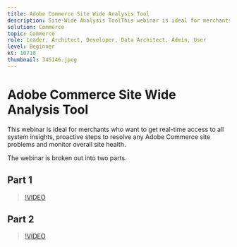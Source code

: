 ```yaml
---
title: Adobe Commerce Site Wide Analysis Tool
description: Site-Wide Analysis ToolThis webinar is ideal for merchants who want to get real-time access to all system insights, proactive steps to resolve any Adobe Commerce site problems and monitor overall site health.
solution: Commerce
topic: Commerce
role: Leader, Architect, Developer, Data Architect, Admin, User
level: Beginner
kt: 10710
thumbnail: 345146.jpeg
---
```


# Adobe Commerce Site Wide Analysis Tool

This webinar is ideal for merchants who want to get real-time access to all system insights, proactive steps to resolve any Adobe Commerce site problems and monitor overall site health.

The webinar is broken out into two parts.

## Part 1
>[!VIDEO](https://video.tv.adobe.com/v/345145/?quality=12&learn=on)

## Part 2
>[!VIDEO](https://video.tv.adobe.com/v/345146/?quality=12&learn=on)